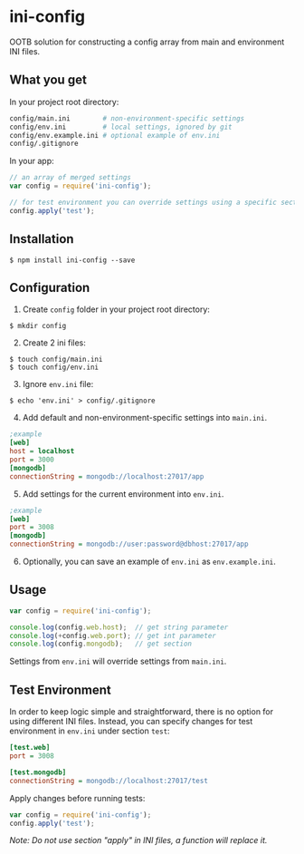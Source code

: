 ini-config
==========

OOTB solution for constructing a config array from main and environment INI files.


What you get
------------

In your project root directory:

```bash
config/main.ini        # non-environment-specific settings
config/env.ini         # local settings, ignored by git
config/env.example.ini # optional example of env.ini
config/.gitignore
```

In your app:

```js
// an array of merged settings
var config = require('ini-config');

// for test environment you can override settings using a specific section
config.apply('test');
```


Installation
------------

```
$ npm install ini-config --save
```


Configuration
-------------

1) Create `config` folder in your project root directory:
```
$ mkdir config
```

2) Create 2 ini files:
```
$ touch config/main.ini
$ touch config/env.ini
```

3) Ignore `env.ini` file:
```
$ echo 'env.ini' > config/.gitignore
```

4) Add default and non-environment-specific settings into `main.ini`.
```ini
;example
[web]
host = localhost
port = 3000
[mongodb]
connectionString = mongodb://localhost:27017/app
```

5) Add settings for the current environment into `env.ini`.
```ini
;example
[web]
port = 3008
[mongodb]
connectionString = mongodb://user:password@dbhost:27017/app
```

6) Optionally, you can save an example of `env.ini` as `env.example.ini`.


Usage
-----

```js
var config = require('ini-config');

console.log(config.web.host);  // get string parameter
console.log(+config.web.port); // get int parameter
console.log(config.mongodb);   // get section
```

Settings from `env.ini` will override settings from `main.ini`.


Test Environment
----------------

In order to keep logic simple and straightforward, there is no option for using different INI files.
Instead, you can specify changes for test environment in `env.ini` under section `test`:

```ini
[test.web]
port = 3008

[test.mongodb]
connectionString = mongodb://localhost:27017/test
```

Apply changes before running tests:

```js
var config = require('ini-config');
config.apply('test');
```

_Note: Do not use section "apply" in INI files, a function will replace it._
